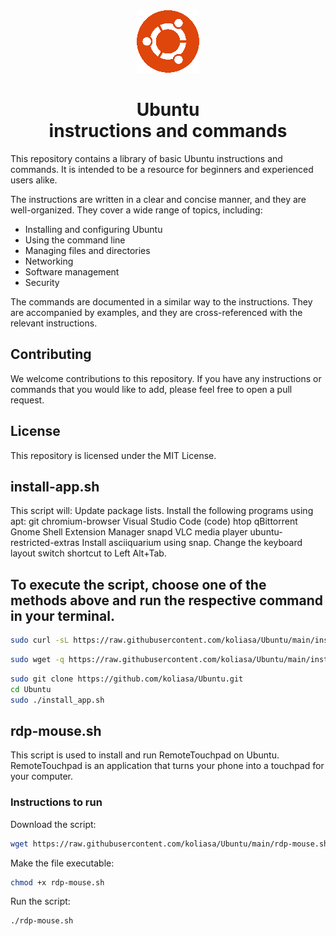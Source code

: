 <div align="center">
  <img src="https://github.com/koliasa/Ubuntu/blob/main/images/ubuntu.png" alt="Ubuntu logo">


# Ubuntu <br>instructions and commands
</div>
This repository contains a library of basic Ubuntu instructions and commands. It is intended to be a resource for beginners and experienced users alike.

The instructions are written in a clear and concise manner, and they are well-organized. They cover a wide range of topics, including:

* Installing and configuring Ubuntu
* Using the command line
* Managing files and directories
* Networking
* Software management
* Security

The commands are documented in a similar way to the instructions. They are accompanied by examples, and they are cross-referenced with the relevant instructions.

## Contributing

We welcome contributions to this repository. If you have any instructions or commands that you would like to add, please feel free to open a pull request.

## License

This repository is licensed under the MIT License.


## install-app.sh

This script will:
Update package lists.
Install the following programs using apt:
git
chromium-browser
Visual Studio Code (code)
htop
qBittorrent
Gnome Shell Extension Manager
snapd
VLC media player
ubuntu-restricted-extras
Install asciiquarium using snap.
Change the keyboard layout switch shortcut to Left Alt+Tab.

## To execute the script, choose one of the methods above and run the respective command in your terminal.
```bash
sudo curl -sL https://raw.githubusercontent.com/koliasa/Ubuntu/main/install-app.sh | bash
```
```bash
sudo wget -q https://raw.githubusercontent.com/koliasa/Ubuntu/main/install-app.sh -O - | bash
```
```bash
sudo git clone https://github.com/koliasa/Ubuntu.git
cd Ubuntu
sudo ./install_app.sh
```

## rdp-mouse.sh

This script is used to install and run RemoteTouchpad on Ubuntu. RemoteTouchpad is an application that turns your phone into a touchpad for your computer.

### Instructions to run
Download the script:
```bash
wget https://raw.githubusercontent.com/koliasa/Ubuntu/main/rdp-mouse.sh -O rdp-mouse.sh
```
Make the file executable:
```bash
chmod +x rdp-mouse.sh
```
Run the script:
```bash
./rdp-mouse.sh
```
